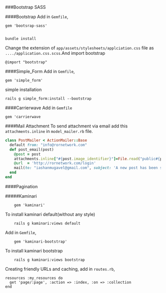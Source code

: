 ###Bootstrap SASS

####Bootstrap
Add in `Gemfile`,


	gem 'bootsrap-sass'


	bundle install


Change the extension of `app/assets/stylesheets/applciation.css` file as `..../application.css.scss`.And import  bootstrap

	@import "bootstrap"


####Simple_Form
Add in `Gemfile`,
	
	gem 'simple_form'


simple installation

	rails g simple_form:install --bootstrap


####Carrierwave
Add in `Gemfile`

	gem 'carrierwave


####Mail Attachment
To send attachment via email add this ` attachments.inline` in `model_mailer.rb` file.
````ruby
class PostMailer < ActionMailer::Base
  default from: "info@rornetwork.com"
  def post_email(post)
    @post = post
    attachments.inline["#{post.image_identifier}"]=File.read("public#{post.image.to_s}")
    @url  = 'http://rornetwork.com/login'
    mail(to: "iashanmugavel@gmail.com", subject: 'A new post has been shared!')
  end
end
````
####Pagination

#####Kaminari

		gem 'kaminari'
		

To install kaminari default(without any style)
	
		rails g kaminari:views default

Add in `Gemfile`,

		gem 'kaminari-bootstrap'
			

To install kaminari bootstrap

		rails g kaminari:views bootstrap

Creating friendly URLs and caching, add in `routes.rb`,

	resources :my_resources do
	  get 'page/:page', :action => :index, :on => :collection
	end

